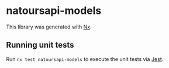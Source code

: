 # natoursapi-models

This library was generated with [Nx](https://nx.dev).

## Running unit tests

Run `nx test natoursapi-models` to execute the unit tests via [Jest](https://jestjs.io).
